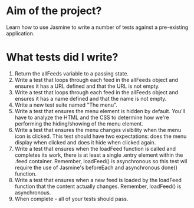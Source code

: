 # Aim of the project?

Learn how to use Jasmine to write a number of tests against a pre-existing application.

# What tests did I write?

1. Return the allFeeds variable to a passing state.
2. Write a test that loops through each feed in the allFeeds object and ensures it has a URL defined and that the URL is not empty.
3. Write a test that loops through each feed in the allFeeds object and ensures it has a name defined and that the name is not empty.
4. Write a new test suite named "The menu".
5. Write a test that ensures the menu element is hidden by default. You'll have to analyze the HTML and the CSS to determine how we're performing the hiding/showing of the menu element.
6. Write a test that ensures the menu changes visibility when the menu icon is clicked. This test should have two expectations: does the menu display when clicked and does it hide when clicked again.
7. Write a test that ensures when the loadFeed function is called and completes its work, there is at least a single .entry element within the .feed container. Remember, loadFeed() is asynchronous so this test wil require the use of Jasmine's beforeEach and asynchronous done() function.
8. Write a test that ensures when a new feed is loaded by the loadFeed function that the content actually changes. Remember, loadFeed() is asynchronous.
9. When complete - all of your tests should pass.
